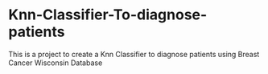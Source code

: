 # Knn-Classifier-To-diagnose-patients
This is a project to create a Knn Classifier to diagnose patients using Breast Cancer Wisconsin Database
